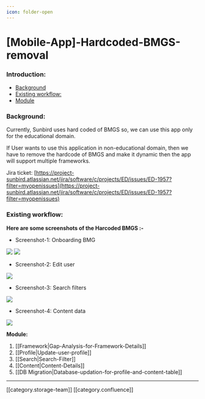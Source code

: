 ```yaml
---
icon: folder-open
---
```


# \[Mobile-App]-Hardcoded-BMGS-removal

### Introduction:

* [Background](https://project-sunbird.atlassian.net/wiki/spaces/SUN/pages/3342532609#Background:)
* [Existing workflow:](https://project-sunbird.atlassian.net/wiki/spaces/SUN/pages/3342532609#Existing-workflow:)
* [Module](https://project-sunbird.atlassian.net/wiki/spaces/SUN/pages/3342532609#Module:)

### Background:

Currently, Sunbird uses hard coded of BMGS so, we can use this app only for the educational domain.

If User wants to use this application in non-educational domain, then we have to remove the hardcode of BMGS and make it dynamic then the app will support multiple frameworks.

Jira ticket: [https://project-sunbird.atlassian.net/jira/software/c/projects/ED/issues/ED-1957?filter=myopenissues](https://project-sunbird.atlassian.net/jira/software/c/projects/ED/issues/ED-1957?filter=myopenissues)

### Existing workflow:

**Here are some screenshots of the Harcoded BMGS :-**

* Screenshot-1: Onboarding BMG

![](../../../../../../../../.gitbook/assets/Screenshot\_20230728-120458.png) ![](../../../../../../../../.gitbook/assets/Screenshot\_20230728-120510.png)

* Screenshot-2: Edit user

![](../../../../../../../../.gitbook/assets/Screenshot\_20230728-120538.png)

* Screenshot-3: Search filters

![](../../../../../../../../.gitbook/assets/Screenshot\_20230728-120637.png)

* Screenshot-4: Content data

![](../../../../../../../../.gitbook/assets/Screenshot\_20230731-140038.png)

**Module:**

1. \[\[Framework|Gap-Analysis-for-Framework-Details]]
2. \[\[Profile|Update-user-profile]]
3. \[\[Search|Search-Filter]]
4. \[\[Content|Content-Details]]
5. \[\[DB Migration|Database-updation-for-profile-and-content-table]]

***

\[\[category.storage-team]] \[\[category.confluence]]
